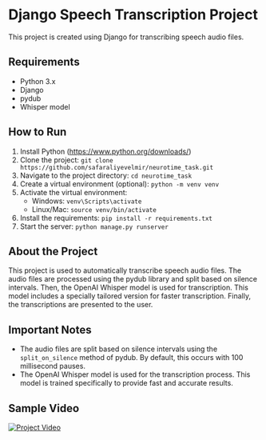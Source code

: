 # Django Speech Transcription Project

This project is created using Django for transcribing speech audio files.

## Requirements

- Python 3.x
- Django
- pydub
- Whisper model

## How to Run

1. Install Python (https://www.python.org/downloads/)
2. Clone the project: `git clone https://github.com/safaraliyevelmir/neurotime_task.git`
3. Navigate to the project directory: `cd neurotime_task`
4. Create a virtual environment (optional): `python -m venv venv`
5. Activate the virtual environment:
   - Windows: `venv\Scripts\activate`
   - Linux/Mac: `source venv/bin/activate`
6. Install the requirements: `pip install -r requirements.txt`
8. Start the server: `python manage.py runserver`

## About the Project

This project is used to automatically transcribe speech audio files. The audio files are processed using the pydub library and split based on silence intervals. Then, the OpenAI Whisper model is used for transcription. This model includes a specially tailored version for faster transcription. Finally, the transcriptions are presented to the user.

## Important Notes

- The audio files are split based on silence intervals using the `split_on_silence` method of pydub. By default, this occurs with 100 millisecond pauses.
- The OpenAI Whisper model is used for the transcription process. This model is trained specifically to provide fast and accurate results.

## Sample Video

[![Project Video]()](./tutorials/transcript.mp4)


